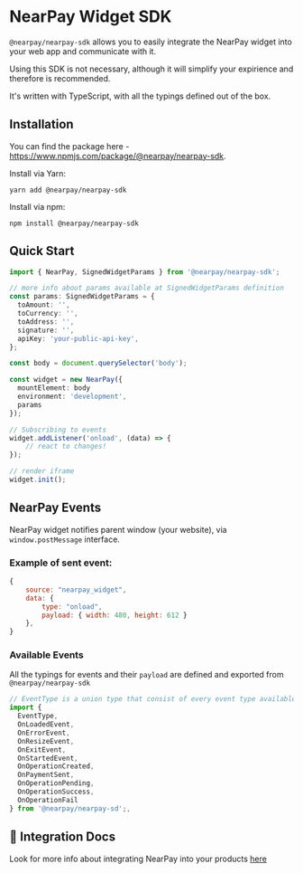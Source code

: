 # NearPay Widget SDK

`@nearpay/nearpay-sdk` allows you to easily integrate the NearPay widget into your web app and communicate with it.

Using this SDK is not necessary, although it will simplify your expirience and therefore is recommended.

It's written with TypeScript, with all the typings defined out of the box.


## Installation

You can find the package here - https://www.npmjs.com/package/@nearpay/nearpay-sdk.

Install via Yarn:

```shell
yarn add @nearpay/nearpay-sdk
```

Install via npm:
```shell
npm install @nearpay/nearpay-sdk
```

## Quick Start
 
```ts
import { NearPay, SignedWidgetParams } from '@nearpay/nearpay-sdk';

// more info about params available at SignedWidgetParams definition
const params: SignedWidgetParams = {
  toAmount: '',
  toCurrency: '',
  toAddress: '',
  signature: '',
  apiKey: 'your-public-api-key',
};

const body = document.querySelector('body');

const widget = new NearPay({
  mountElement: body
  environment: 'development',
  params
});

// Subscribing to events
widget.addListener('onload', (data) => {
    // react to changes!
});

// render iframe
widget.init();
```

## NearPay Events

NearPay widget notifies parent window (your website), via `window.postMessage` interface.

### Example of sent event:
```js
{
	source: "nearpay_widget",
	data: {
		type: "onload",
		payload: { width: 480, height: 612 }
	},
}
```

### Available Events
All the typings for events and their `payload` are defined and exported from `@nearpay/nearpay-sdk`

```ts
// EventType is a union type that consist of every event type available
import { 
  EventType, 
  OnLoadedEvent,
  OnErrorEvent,
  OnResizeEvent,
  OnExitEvent,
  OnStartedEvent,
  OnOperationCreated,
  OnPaymentSent,
  OnOperationPending,
  OnOperationSuccess,
  OnOperationFail  
} from '@nearpay/nearpay-sd';,
```

## 📖 Integration Docs
Look for more info about integrating NearPay into your products [here](https://kikimora-labs.notion.site/NearPay-Widget-Documentation-for-Merchants-fbf29ddaf92d4ea190ad92aef4d90474)


